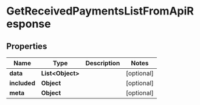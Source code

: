 

# GetReceivedPaymentsListFromApiResponse


## Properties

| Name | Type | Description | Notes |
|------------ | ------------- | ------------- | -------------|
|**data** | **List&lt;Object&gt;** |  |  [optional] |
|**included** | **Object** |  |  [optional] |
|**meta** | **Object** |  |  [optional] |



